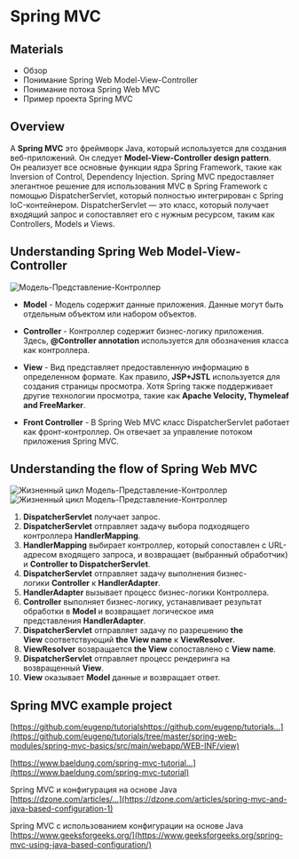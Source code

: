 # Spring MVC

## Materials

- Обзор
- Понимание Spring Web Model-View-Controller
- Понимание потока Spring Web MVC
- Пример проекта Spring MVC

## Overview

А **Spring MVC** это фреймворк Java, который используется для создания веб-приложений. Он следует **Model-View-Controller design pattern**.  
Он реализует все основные функции ядра Spring Framework, такие как Inversion of Control, Dependency Injection. Spring MVC предоставляет элегантное решение для использования MVC в Spring Framework с помощью DispatcherServlet, который полностью интегрирован с Spring IoC-контейнером. DispatcherServlet — это класс, который получает входящий запрос и сопоставляет его с нужным ресурсом, таким как Controllers, Models и Views.

## Understanding Spring Web Model-View-Controller

![Модель-Представление-Контроллер](http://localhost:24100/media/310-01.png)

- **Model** - Модель содержит данные приложения. Данные могут быть отдельным объектом или набором объектов.
- **Controller** - Контроллер содержит бизнес-логику приложения. Здесь, **@Controller annotation** используется для обозначения класса как контроллера.
- **View** - Вид представляет предоставленную информацию в определенном формате. Как правило, **JSP+JSTL** используется для создания страницы просмотра. Хотя Spring также поддерживает другие технологии просмотра, такие как **Apache Velocity, Thymeleaf and FreeMarker**.  
    
- **Front Controller** - В Spring Web MVC класс DispatcherServlet работает как фронт-контроллер. Он отвечает за управление потоком приложения Spring MVC.

## Understanding the flow of Spring Web MVC

![Жизненный цикл Модель-Представление-Контроллер](http://localhost:24100/media/310-02.png) ![Жизненный цикл Модель-Представление-Контроллер](http://localhost:24100/media/310-03.png)

1. **DispatcherServlet** получает запрос.
2. **DispatcherServlet** отправляет задачу выбора подходящего контроллера **HandlerMapping**.
3. **HandlerMapping** выбирает контроллер, который сопоставлен с URL-адресом входящего запроса, и возвращает (выбранный обработчик) и **Controller to DispatcherServlet**.
4. **DispatcherServlet** отправляет задачу выполнения бизнес-логики **Controller** к **HandlerAdapter**.
5. **HandlerAdapter** вызывает процесс бизнес-логики Контроллера.
6. **Controller** выполняет бизнес-логику, устанавливает результат обработки в **Model** и возвращает логическое имя представления **HandlerAdapter**.
7. **DispatcherServlet** отправляет задачу по разрешению **the View** соответствующий **the View name** к **ViewResolver**.
8. **ViewResolver** возвращается **the View** сопоставлено с **View name**.
9. **DispatcherServlet** отправляет процесс рендеринга на возвращенный **View**.
10. **View** оказывает **Model** данные и возвращает ответ.

## Spring MVC example project

[https://github.com/eugenp/tutorialshttps://github.com/eugenp/tutorials...](https://github.com/eugenp/tutorials/tree/master/spring-web-modules/spring-mvc-basics/src/main/webapp/WEB-INF/view)

[https://www.baeldung.com/spring-mvc-tutorial...](https://www.baeldung.com/spring-mvc-tutorial)

Spring MVC и конфигурация на основе Java  
[https://dzone.com/articles/...](https://dzone.com/articles/spring-mvc-and-java-based-configuration-1)

Spring MVC с использованием конфигурации на основе Java  
[https://www.geeksforgeeks.org/](https://www.geeksforgeeks.org/spring-mvc-using-java-based-configuration/)